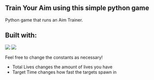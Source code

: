 ## Train Your Aim using this simple python game

Python game that runs an Aim Trainer. 

## Built with:
<div align="left">
  <img src=https://img.shields.io/badge/Python-3776AB?logo=python&logoColor=fff&style=for-the-badge)>
  <img src=https://img.shields.io/badge/PyGame-g?logo=https://user-images.githubusercontent.com/46412508/170405943-e75458ec-6cb4-462e-91ba-43c861a3d6cf.png>
</div>

Feel free to change the constants as necessary!
* Total Lives changes the amount of lives you have
* Target Time changes how fast the targets spawn in


